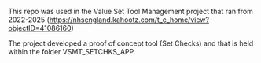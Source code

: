 This repo was used in the Value Set Tool Management project that ran from 2022-2025 (https://nhsengland.kahootz.com/t_c_home/view?objectID=41086160)

The project developed a proof of concept tool (Set Checks) and that is held within the folder VSMT_SETCHKS_APP.
